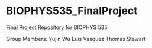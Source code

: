 # BIOPHYS535_FinalProject
Final Project Repository for BIOPHYS 535

Group Members:
Yujin Wu 
Luis Vasquez 
Thomas Stewart


